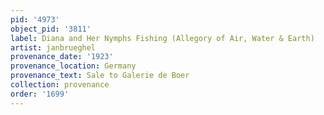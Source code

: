 ```yaml
---
pid: '4973'
object_pid: '3811'
label: Diana and Her Nymphs Fishing (Allegory of Air, Water & Earth)
artist: janbrueghel
provenance_date: '1923'
provenance_location: Germany
provenance_text: Sale to Galerie de Boer
collection: provenance
order: '1699'
---
```


